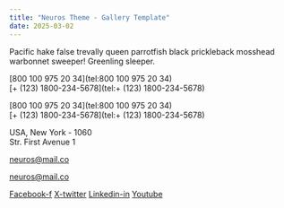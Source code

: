 ```yaml
---
title: "Neuros Theme - Gallery Template"
date: 2025-03-02
---
```


Pacific hake false trevally queen parrotfish black prickleback mosshead warbonnet sweeper! Greenling sleeper.

[800 100 975 20 34](tel:800 100 975 20 34)  
[\+ (123) 1800-234-5678](tel:+ \(123\) 1800-234-5678)

[800 100 975 20 34](tel:800 100 975 20 34)  
[\+ (123) 1800-234-5678](tel:+ \(123\) 1800-234-5678)

USA, New York - 1060  
Str. First Avenue 1

[neuros@mail.co](mailto:neuros@mail.co)

[neuros@mail.co](mailto:neuros@mail.co)

[Facebook-f](https://www.facebook.com/) [X-twitter](https://twitter.com/) [Linkedin-in](https://www.linkedin.com/) [Youtube](https://www.youtube.com/)
